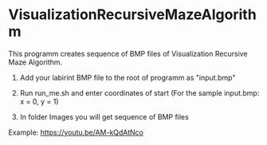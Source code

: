 # VisualizationRecursiveMazeAlgorithm

This programm creates sequence of BMP files of Visualization Recursive Maze Algorithm.

1) Add your labirint BMP file to the root of programm as "input.bmp"

2) Run run_me.sh and enter coordinates of start (For the sample input.bmp: x = 0, y = 1)

3) In folder Images you will get sequence of BMP files


Example: https://youtu.be/AM-kQdAtNco
